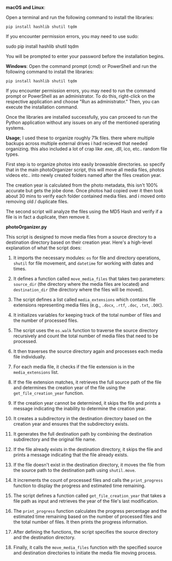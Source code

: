 **macOS and Linux**:

Open a terminal and run the following command to install the libraries:

```pip install hashlib shutil tqdm```

If you encounter permission errors, you may need to use sudo:

sudo pip install hashlib shutil tqdm

You will be prompted to enter your password before the installation begins.

**Windows**:
Open the command prompt (cmd) or PowerShell and run the following command to install the libraries:

```pip install hashlib shutil tqdm```

If you encounter permission errors, you may need to run the command prompt or PowerShell as an administrator. To do this, right-click on the respective application and choose "Run as administrator." Then, you can execute the installation command.

Once the libraries are installed successfully, you can proceed to run the Python application without any issues on any of the mentioned operating systems.

**Usage**;
I used these to organize roughly 71k files. there where multiple backups across multiple external drives i had recieved that needed organizing. this also included a lot of crap like .exe, .dll, ico, etc.. random file types.

First step is to organize photos into easily browasble directories. so specify that in the main photoOrganizer script, this will move all media files, photos videos etc.. into newly created folders named after the files creation year. 

The creation year is calculated from the photo metadata, this isn't 100% accurate but gets the jobe done. Once photos had copied over it then took about 30 mins to verify each folder contained media files. and i moved onto removing old / duplicate files.

The second script will analyze the files using the MD5 Hash and verify if a file is in fact a duplicate, then remove it. 


**photoOrganizer.py**

This script is designed to move media files from a source directory to a destination directory based on their creation year. Here's a high-level explanation of what the script does:

1. It imports the necessary modules: `os` for file and directory operations, `shutil` for file movement, and `datetime` for working with dates and times.

2. It defines a function called `move_media_files` that takes two parameters: `source_dir` (the directory where the media files are located) and `destination_dir` (the directory where the files will be moved).

3. The script defines a list called `media_extensions` which contains file extensions representing media files (e.g., `.docx`, `.rtf`, `.doc`, `.txt`, `.DOC`).

4. It initializes variables for keeping track of the total number of files and the number of processed files.

5. The script uses the `os.walk` function to traverse the source directory recursively and count the total number of media files that need to be processed.

6. It then traverses the source directory again and processes each media file individually.

7. For each media file, it checks if the file extension is in the `media_extensions` list.

8. If the file extension matches, it retrieves the full source path of the file and determines the creation year of the file using the `get_file_creation_year` function.

9. If the creation year cannot be determined, it skips the file and prints a message indicating the inability to determine the creation year.

10. It creates a subdirectory in the destination directory based on the creation year and ensures that the subdirectory exists.

11. It generates the full destination path by combining the destination subdirectory and the original file name.

12. If the file already exists in the destination directory, it skips the file and prints a message indicating that the file already exists.

13. If the file doesn't exist in the destination directory, it moves the file from the source path to the destination path using `shutil.move`.

14. It increments the count of processed files and calls the `print_progress` function to display the progress and estimated time remaining.

15. The script defines a function called `get_file_creation_year` that takes a file path as input and retrieves the year of the file's last modification.

16. The `print_progress` function calculates the progress percentage and the estimated time remaining based on the number of processed files and the total number of files. It then prints the progress information.

17. After defining the functions, the script specifies the source directory and the destination directory.

18. Finally, it calls the `move_media_files` function with the specified source and destination directories to initiate the media file moving process.
